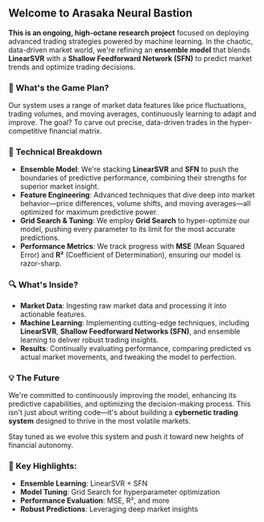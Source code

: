 ## Welcome to Arasaka Neural Bastion

**This is an ongoing, high-octane research project** focused on deploying advanced trading strategies powered by machine learning. In the chaotic, data-driven market world, we're refining an **ensemble model** that blends **LinearSVR** with a **Shallow Feedforward Network (SFN)** to predict market trends and optimize trading decisions.

### 🚀 What's the Game Plan?

Our system uses a range of market data features like price fluctuations, trading volumes, and moving averages, continuously learning to adapt and improve. The goal? To carve out precise, data-driven trades in the hyper-competitive financial matrix.

### 🔧 Technical Breakdown

- **Ensemble Model**: We're stacking **LinearSVR** and **SFN** to push the boundaries of predictive performance, combining their strengths for superior market insight.
- **Feature Engineering**: Advanced techniques that dive deep into market behavior—price differences, volume shifts, and moving averages—all optimized for maximum predictive power.
- **Grid Search & Tuning**: We employ **Grid Search** to hyper-optimize our model, pushing every parameter to its limit for the most accurate predictions.
- **Performance Metrics**: We track progress with **MSE** (Mean Squared Error) and **R²** (Coefficient of Determination), ensuring our model is razor-sharp.

### 🔍 What's Inside?

- **Market Data**: Ingesting raw market data and processing it into actionable features.
- **Machine Learning**: Implementing cutting-edge techniques, including **LinearSVR**, **Shallow Feedforward Networks (SFN)**, and ensemble learning to deliver robust trading insights.
- **Results**: Continually evaluating performance, comparing predicted vs actual market movements, and tweaking the model to perfection.

### 💡 The Future

We're committed to continuously improving the model, enhancing its predictive capabilities, and optimizing the decision-making process. This isn't just about writing code—it's about building a **cybernetic trading system** designed to thrive in the most volatile markets.

Stay tuned as we evolve this system and push it toward new heights of financial autonomy.

### 🔑 Key Highlights:
- **Ensemble Learning**: LinearSVR + SFN
- **Model Tuning**: Grid Search for hyperparameter optimization
- **Performance Evaluation**: MSE, R², and more
- **Robust Predictions**: Leveraging deep market insights
